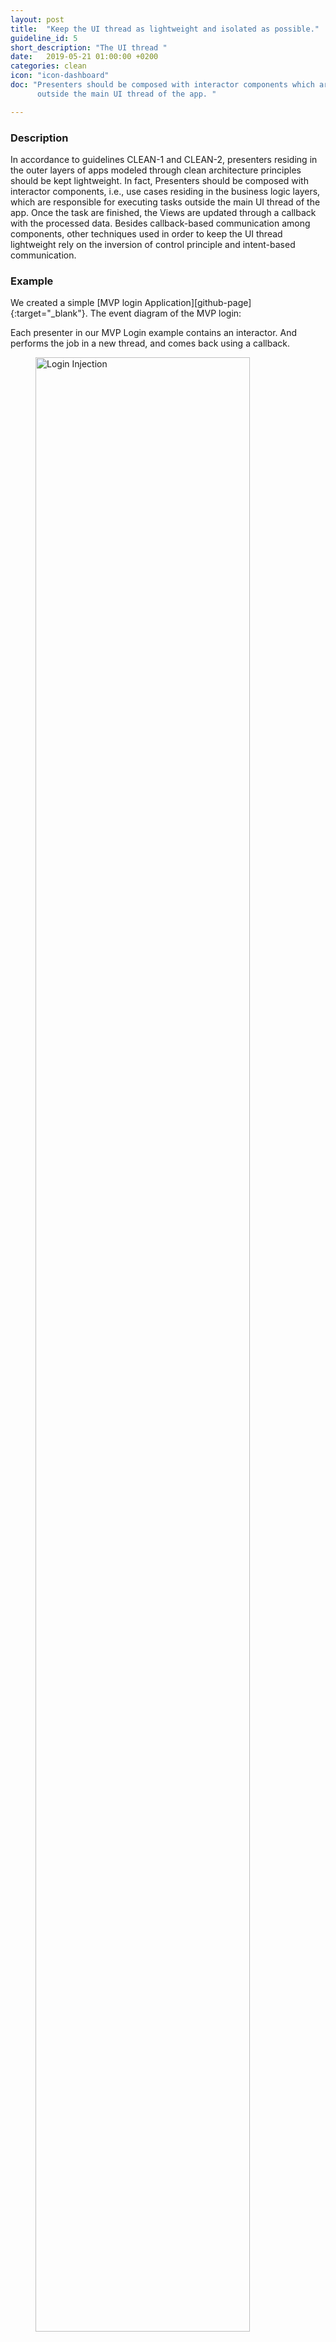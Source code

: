 ```yaml
---
layout: post
title:  "Keep the UI thread as lightweight and isolated as possible."
guideline_id: 5
short_description: "The UI thread "
date:   2019-05-21 01:00:00 +0200
categories: clean
icon: "icon-dashboard"
doc: "Presenters should be composed with interactor components which are responsible for executing tasks
      outside the main UI thread of the app. "

---
```

<h3>Description</h3>
In accordance to guidelines CLEAN-1
and CLEAN-2, presenters residing in the outer layers of
apps modeled through clean architecture principles should
be kept lightweight. In fact, Presenters should be composed
with interactor components, i.e., use cases residing in the
business logic layers, which are responsible for executing tasks
outside the main UI thread of the app. Once the task are
finished, the Views are updated through a callback with the
processed data. Besides callback-based communication among
components, other techniques used in order to keep the UI
thread lightweight rely on the inversion of control principle
and intent-based communication.

<h3>Example</h3>
We created a simple [MVP login Application][github-page]{:target="_blank"}. The event diagram of the MVP login:

Each presenter in our MVP Login example contains an interactor. And performs the job in a 
new thread, and comes back using a callback.


<figure>
  <img src="/assets/MVPLogin_injection.png" alt="Login Injection" width="90%">
</figure>


This keeps the UI thread lighter than when the MainActivity would perform the request on the MainThread.

Check out the [Github page][github-page]{:target="_blank"} to view the complete repository.

<a href="https://github.com/Geertdepont/bachelor_thesis/tree/master/MVPLogin" target="_blank"><button type="button" class="btn btn-primary btn-icon-right">Go to the github page</button></a>

[github-page]: https://github.com/Geertdepont/bachelor_thesis/tree/master/MVPLogin
